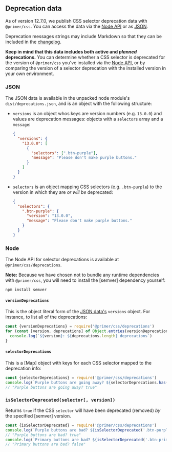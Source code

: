 ## Deprecation data

As of version 12.7.0, we publish CSS selector deprecation data with
`@primer/css`. You can access the data via the [Node API](#node) or as
[JSON](#json).

Deprecation messages strings may include Markdown so that they can be included
in the [changelog](https://github.com/primer/css/tree/master/CHANGELOG.md).

**Keep in mind that this data includes both active and _planned_
deprecations.** You can determine whether a CSS selector is deprecated for the
version of `@primer/css` you've installed via the [Node API](#node), or by
comparing the version of a selector deprecation with the installed version in
your own environment.

### JSON

The JSON data is available in the unpacked node module's `dist/deprecations.json`, and is an object with the following structure:

* `versions` is an object whos keys are version numbers (e.g. `13.0.0`) and values are deprecation messages: objects with a `selectors` array and a `message`:

    ```json
    {
      "versions": {
        "13.0.0": [
          {
            "selectors": [".btn-purple"],
            "message": "Please don't make purple buttons."
          }
        ]
      }
    }
    ```

* `selectors` is an object mapping CSS selectors (e.g. `.btn-purple`) to the version in which they are _or will be_ deprecated:

    ```json
    {
      "selectors": {
        ".btn-purple": {
          "version": "13.0.0",
          "message": "Please don't make purple buttons."
        }
      }
    }
    ```

### Node

The Node API for selector deprecations is available at
`@primer/css/deprecations`.

**Note:** Because we have chosen not to bundle any runtime dependencies with
`@primer/css`, you will need to install the [semver] dependency yourself:

```shell
npm install semver
```

#### `versionDeprecations`
This is the object literal form of the [JSON data's](#json) `versions` object.
For instance, to list all of the deprecations:

```js
const {versionDeprecations} = require('@primer/css/deprecations')
for (const [version, deprecations] of Object.entries(versionDeprecations)) {
  console.log(`${version}: ${deprecations.length} deprecations`)
}
```

#### `selectorDeprecations`
This is a [Map] object with keys for each CSS selector mapped to the deprecation info:

```js
const {selectorDeprecations} = require('@primer/css/deprecations')
console.log(`Purple buttons are going away? ${selectorDeprecations.has('.btn-purple')}`)
// "Purple buttons are going away? true"
```

### `isSelectorDeprecated(selector[, version])`
Returns `true` if the CSS `selector` will have been deprecated (removed) _by_ the specified [semver] version.

```js
const {isSelectorDeprecated} = require('@primer/css/deprecations')
console.log(`Purple buttons are bad? ${isSelectorDeprecated('.btn-purple')}`)
// "Purple buttons are bad? true"
console.log(`Primary buttons are bad? ${isSelectorDeprecated('.btn-primary')}`)
// "Primary buttons are bad? false"
```
